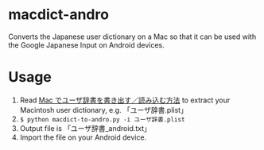 # macdict-andro
Converts the Japanese user dictionary on a Mac so that it can be used with the Google Japanese Input on Android devices.

# Usage
1. Read [Mac でユーザ辞書を書き出す／読み込む方法](https://support.apple.com/ja-jp/HT204006) to extract your Macintosh user dictionary, e.g. 「ユーザ辞書.plist」
2. `$ python macdict-to-andro.py -i ユーザ辞書.plist`
3. Output file is 「ユーザ辞書\_android.txt」
4. Import the file on your Android device.
